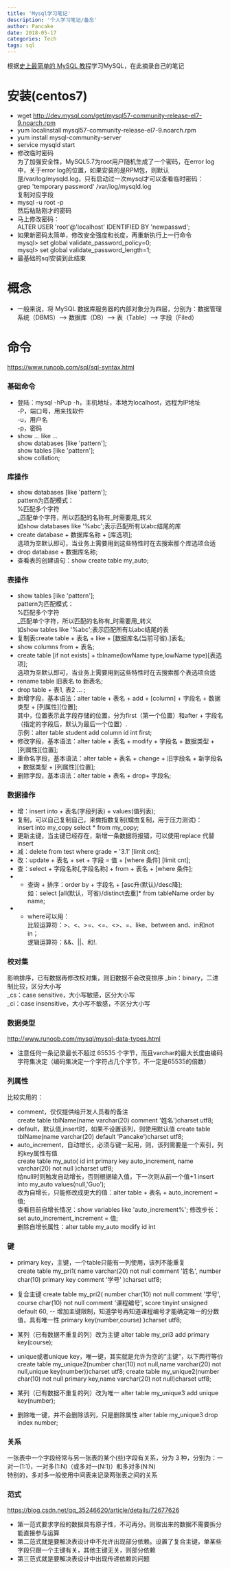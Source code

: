 ```yaml
---
title: 'Mysql学习笔记'
description: '个人学习笔记/备忘'
author: Pancake
date: 2018-05-17
categories: Tech
tags: sql
---
```


根据[史上最简单的 MySQL 教程](https://blog.csdn.net/qq_35246620/article/details/70823903)学习MySQL，在此摘录自己的笔记

# 安装(centos7)
* wget http://dev.mysql.com/get/mysql57-community-release-el7-9.noarch.rpm
* yum localinstall mysql57-community-release-el7-9.noarch.rpm
* yum install mysql-community-server
* service mysqld start
* 修改临时密码  
为了加强安全性，MySQL5.7为root用户随机生成了一个密码，在error log中，关于error log的位置，如果安装的是RPM包，则默认是/var/log/mysqld.log，只有启动过一次mysql才可以查看临时密码：  
grep 'temporary password' /var/log/mysqld.log  
复制对应字段
* mysql -u root -p  
然后粘贴刚才的密码
* 马上修改密码：  
ALTER USER 'root'@'localhost' IDENTIFIED BY 'newpasswd';
* 如果新密码太简单，修改安全强度和长度，再重新执行上一行命令  
mysql> set global validate_password_policy=0;  
mysql> set global validate_password_length=1;
* 最基础的sql安装到此结束

# 概念
* 一般来说，将 MySQL 数据库服务器的内部对象分为四层，分别为：数据管理系统（DBMS）–> 数据库（DB）–> 表（Table）–> 字段（Filed）

# 命令
https://www.runoob.com/sql/sql-syntax.html

### 基础命令
* 登陆：mysql -hPup
-h，主机地址，本地为localhost，远程为IP地址  
-P，端口号，用来找软件  
-u，用户名  
-p，密码  
* show ... like ...  
show databases [like 'pattern'];  
show tables [like 'pattern'];  
show collation;  

### 库操作
* show databases [like 'pattern'];  
pattern为匹配模式：  
%匹配多个字符  
_匹配单个字符，所以匹配的名称有_时需要用\_转义  
如show databases like '%abc';表示匹配所有以abc结尾的库
* create database + 数据库名称 + [库选项];  
选项为空默认即可，当业务上需要用到这些特性时在去搜索那个库选项合适
* drop database + 数据库名称;
* 查看表的创建语句：show create table my_auto;

### 表操作
* show tables [like 'pattern'];  
pattern为匹配模式：  
%匹配多个字符  
_匹配单个字符，所以匹配的名称有_时需要用\_转义  
如show tables like '%abc';表示匹配所有以abc结尾的表
* 复制表create table + 表名 + like + [数据库名(当前可省).]表名;
* show columns from + 表名;
* create table [if not exists] + tblname(lowName type,lowName type)[表选项];  
选项为空默认即可，当业务上需要用到这些特性时在去搜索那个表选项合适
* rename table 旧表名 to 新表名;
* drop table + 表1, 表2 ... ;   
* 新增字段，基本语法：alter table + 表名 + add + [column] + 字段名 + 数据类型 + [列属性][位置];   
其中，位置表示此字段存储的位置，分为first（第一个位置）和after + 字段名（指定的字段后，默认为最后一个位置）.  
示例：alter table student add column id int first;
* 修改字段，基本语法：alter table + 表名 + modify + 字段名 + 数据类型 + [列属性][位置]; 
* 重命名字段，基本语法：alter table + 表名 + change + 旧字段名 + 新字段名 + 数据类型 + [列属性][位置]; 
* 删除字段，基本语法：alter table + 表名 + drop+ 字段名; 

### 数据操作
* 增：insert into + 表名(字段列表) + values(值列表);
* 复制，可以自己复制自己，来做指数复制(蠕虫复制，用于压力测试)：  
insert into my_copy select * from my_copy;
* 更新主键，当主键已经存在，新增一条数据将报错，可以使用replace 代替insert
* 减：delete from test where grade = '3.1' [limit cnt];
* 改：update + 表名 + set + 字段 = 值 + [where 条件] [limit cnt];
* 查：select + 字段名称[,字段名称] + from + 表名 + [where 条件];
* * 查询 + 排序：order by + 字段名 + [asc升(默认)/desc降];  
如：select [all(默认，可省)/distinct去重]* from tableName order by name;  
* * where可以用：  
比较运算符：>、<、>=、<=、<>、=、like、between and、in和not in；  
逻辑运算符：&&、||、和!.

### 校对集
影响排序，已有数据再修改校对集，则旧数据不会改变排序
_bin：binary，二进制比较，区分大小写  
_cs：case sensitive，大小写敏感，区分大小写  
_ci：case insensitive，大小写不敏感，不区分大小写  

### 数据类型
http://www.runoob.com/mysql/mysql-data-types.html
* 注意任何一条记录最长不超过 65535 个字节，而且varchar的最大长度由编码字符集决定（编码集决定一个字符占几个字节，不一定是65535的倍数）

### 列属性
比较实用的：
* comment，仅仅提供给开发人员看的备注  
create table tblName(name varchar(20) comment '姓名')charset utf8;
* default，默认值,insert时，如果不设置该列，则使用默认值
create table tblName(name varchar(20) default 'Pancake')charset utf8;
* auto_increment，自动增长，必须与键一起用，则，该列需要是一个索引，列的key属性有值  
create table my_auto(
    id int primary key auto_increment,
    name varchar(20) not null
)charset utf8;  
给null时则触发自动增长，否则根据输入值，下一次则从前一个值+1
insert into my_auto values(null,'Guo');  
改为自增长，只能修改成更大的值：alter table + 表名 + auto_increment = 值;  
查看目前自增长情况：show variables like 'auto_increment%';
修改步长：set auto_increment_increment = 值;  
删除自增长属性：alter table my_auto modify id int

### 键
* primary key，主键，一个table只能有一列使用，该列不能重复  
create table my_pri1(
    name varchar(20) not null comment '姓名',
    number char(10) primary key comment '学号'
)charset utf8;
* 复合主键
create table my_pri2(
    number char(10) not null comment '学号',
    course char(10) not null comment '课程编号',
    score tinyint unsigned default 60,
    -- 增加主键限制，知道学号再知道课程编号才能确定唯一的分数值，具有唯一性
    primary key(number,course)
)charset utf8;
* 某列（已有数据不重复的列）改为主键
alter table my_pri3 add primary key(course);

* unique或者unique key，唯一键，其实就是允许为空的“主键”，以下两行等价  
create table my_unique2(number char(10) not null,name varchar(20) not null,unique key(number))charset utf8;
create table my_unique2(number char(10) not null primary key,name varchar(20) not null)charset utf8;
* 某列（已有数据不重复的列）改为唯一
alter table my_unique3 add unique key(number);
* 删除唯一键，并不会删除该列，只是删除属性
alter table my_unique3 drop index number;

### 关系
一张表中一个字段经常与另一张表的某个(些)字段有关系，分为 3 种，分别为：一对一(1:1)，一对多(1:N)（或多对一(N:1)）和多对多(N:N)  
特别的，多对多一般使用中间表来记录两张表之间的关系

### 范式
https://blog.csdn.net/qq_35246620/article/details/72677626
* 第一范式要求字段的数据具有原子性，不可再分。则取出来的数据不需要拆分能直接参与运算
* 第二范式就是要解决表设计中不允许出现部分依赖。设置了复合主键，单某些字段只跟一个主键有关，其他主键无关，则部分依赖
* 第三范式就是要解决表设计中出现传递依赖的问题